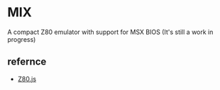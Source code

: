 # MIX

A compact Z80 emulator with support for MSX BIOS (It's still a work in progress)

## refernce

- [Z80.js](https://github.com/IchigoJam/Z80.js)
